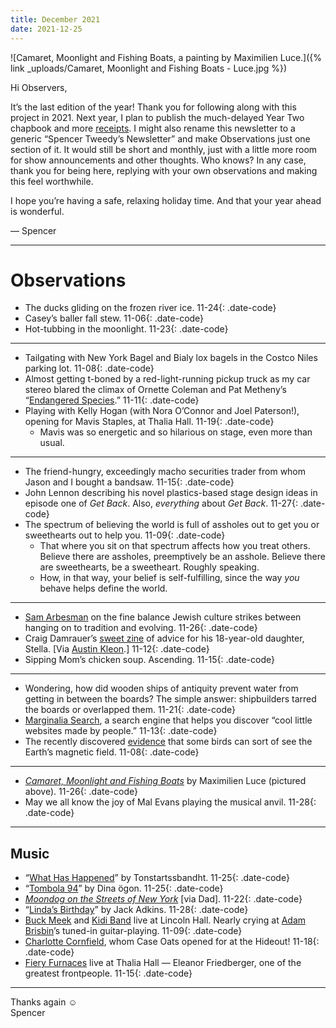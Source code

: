 ```yaml
---
title: December 2021
date: 2021-12-25
---
```


![Camaret, Moonlight and Fishing Boats, a painting by Maximilien Luce.]({% link _uploads/Camaret, Moonlight and Fishing Boats - Luce.jpg %})

Hi Observers,

It’s the last edition of the year! Thank you for following along with this project in 2021. Next year, I plan to publish the much-delayed Year Two chapbook and more [receipts](https://www.instagram.com/observationsinc/). I might also rename this newsletter to a generic “Spencer Tweedy’s Newsletter” and make Observations just one section of it. It would still be short and monthly, just with a little more room for show announcements and other thoughts. Who knows? In any case, thank you for being here, replying with your own observations and making this feel worthwhile.

I hope you’re having a safe, relaxing holiday time. And that your year ahead is wonderful.

— Spencer

***

# Observations

* The ducks gliding on the frozen river ice. <span>11-24</span>{: .date-code}
* Casey’s baller fall stew. <span>11-06</span>{: .date-code}
* Hot-tubbing in the moonlight. <span>11-23</span>{: .date-code}

***

* Tailgating with New York Bagel and Bialy lox bagels in the Costco Niles parking lot. <span>11-08</span>{: .date-code}
* Almost getting t-boned by a red-light-running pickup truck as my car stereo blared the climax of Ornette Coleman and Pat Metheny’s “[Endangered Species](https://www.youtube.com/watch?v=r8tzWTcutog).” <span>11-11</span>{: .date-code}
* Playing with Kelly Hogan (with Nora O’Connor and Joel Paterson!), opening for Mavis Staples, at Thalia Hall. <span>11-19</span>{: .date-code}
	* Mavis was so energetic and so hilarious on stage, even more than usual.

***

* The friend-hungry, exceedingly macho securities trader from whom Jason and I bought a bandsaw. <span>11-15</span>{: .date-code}
* John Lennon describing his novel plastics-based stage design ideas in episode one of *Get Back*. Also, *everything* about *Get Back*. <span>11-27</span>{: .date-code}
* The spectrum of believing the world is full of assholes out to get you or sweethearts out to help you. <span>11-09</span>{: .date-code}
	* That where you sit on that spectrum affects how you treat others. Believe there are assholes, preemptively be an asshole. Believe there are sweethearts, be a sweetheart. Roughly speaking.
	* How, in that way, your belief is self-fulfilling, since the way *you* behave helps define the world.

***

* [Sam Arbesman](https://www.tabletmag.com/sections/community/articles/way-forward-machine-long-term-thinking) on the fine balance Jewish culture strikes between hanging on to tradition and evolving. <span>11-26</span>{: .date-code}
* Craig Damrauer’s [sweet zine](https://www.instagram.com/p/CVaYH7slDUE/) of advice for his 18-year-old daughter, Stella. \[Via [Austin Kleon](https://austinkleon.com/).\] <span>11-12</span>{: .date-code}
* Sipping Mom’s chicken soup. Ascending. <span>11-15</span>{: .date-code}

***

* Wondering, how did wooden ships of antiquity prevent water from getting in between the boards? The simple answer: shipbuilders tarred the boards or overlapped them. <span>11-21</span>{: .date-code}
* [Marginalia Search](https://search.marginalia.nu/), a search engine that helps you discover “cool little websites made by people.” <span>11-13</span>{: .date-code}
* The recently discovered [evidence](https://www.discovermagazine.com/the-sciences/first-report-of-a-new-navigational-supersense-that-birds-use-to-find-their) that some birds can sort of see the Earth’s magnetic field. <span>11-08</span>{: .date-code}

***

* *[Camaret, Moonlight and Fishing Boats](https://www.slam.org/collection/objects/29637/)* by Maximilien Luce (pictured above). <span>11-26</span>{: .date-code}
* May we all know the joy of Mal Evans playing the musical anvil. <span>11-28</span>{: .date-code}

***

## Music

* “[What Has Happened](https://tonstartssbandht.bandcamp.com/track/what-has-happened)” by Tonstartssbandht. <span>11-25</span>{: .date-code}
* “[Tombola 94](https://singasongfighter.bandcamp.com/track/tombola-94)” by Dina ögon. <span>11-25</span>{: .date-code}
* *[Moondog on the Streets of New York](https://moondog.bandcamp.com/album/on-the-streets-of-new-york)* \[via Dad\]. <span>11-22</span>{: .date-code}
* “[Linda’s Birthday](https://fromthestacks.bandcamp.com/track/lindas-birthday)” by Jack Adkins. <span>11-28</span>{: .date-code}
* [Buck Meek](https://buckmeek.bandcamp.com/) and [Kidi Band](https://kidiband.bandcamp.com/) live at Lincoln Hall. Nearly crying at [Adam Brisbin](https://adambrisbin.bandcamp.com/)’s tuned-in guitar-playing. <span>11-09</span>{: .date-code}
* [Charlotte Cornfield](https://charlottecornfield.bandcamp.com/album/highs-in-the-minuses), whom Case Oats opened for at the Hideout! <span>11-18</span>{: .date-code}
* [Fiery Furnaces](https://thefieryfurnaces.bandcamp.com/) live at Thalia Hall — Eleanor Friedberger, one of the greatest frontpeople. <span>11-15</span>{: .date-code}

***

Thanks again ☺︎  
Spencer